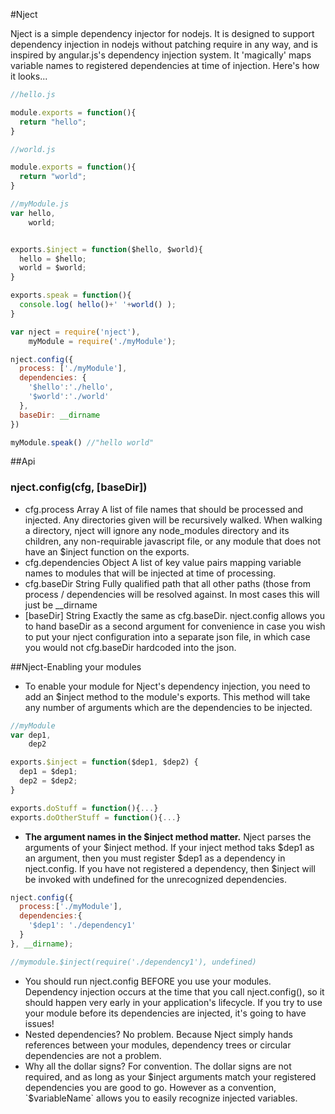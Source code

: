 #Nject

Nject is a simple dependency injector for nodejs.  It is designed to support dependency injection in nodejs without patching require in any way, and is inspired by angular.js's dependency injection system. It 'magically' maps variable names to registered dependencies at time of injection. Here's how it looks...

```javascript
//hello.js

module.exports = function(){
  return "hello";
}
```

```javascript
//world.js

module.exports = function(){
  return "world";
}
```

```javascript
//myModule.js
var hello,
    world;


exports.$inject = function($hello, $world){
  hello = $hello;
  world = $world;
}

exports.speak = function(){
  console.log( hello()+' '+world() );
}
```

```javascript
var nject = require('nject'),
    myModule = require('./myModule');

nject.config({
  process: ['./myModule'],
  dependencies: {
    '$hello':'./hello',
    '$world':'./world'
  },
  baseDir: __dirname
})

myModule.speak() //"hello world"
```

##Api

### nject.config(cfg, [baseDir])
 - cfg.process Array A list of file names that should be processed and injected. Any directories given will be recursively walked. When walking a directory, nject will ignore any node_modules directory and its children, any non-requirable javascript file, or any module that does not have an $inject function on the exports.
 - cfg.dependencies Object A list of key value pairs mapping variable names to modules that will be injected at time of processing.
 - cfg.baseDir String Fully qualified path that all other paths (those from process / dependencies will be resolved against. In most cases this will just be __dirname
 - [baseDir] String Exactly the same as cfg.baseDir. nject.config allows you to hand baseDir as a second argument for convenience in case you wish to put your nject configuration into a separate json file, in which case you would not cfg.baseDir hardcoded into the json.

##Nject-Enabling your modules

 - To enable your module for Nject's dependency injection, you need to add an $inject method to the module's exports. This method will take any number of arguments which are the dependencies to be injected.

```javascript
//myModule
var dep1,
    dep2

exports.$inject = function($dep1, $dep2) {
  dep1 = $dep1;
  dep2 = $dep2;
}

exports.doStuff = function(){...}
exports.doOtherStuff = function(){...}
```

 - **The argument names in the $inject method matter.** Nject parses the arguments of your $inject method. If your inject method taks $dep1 as an argument, then you must register $dep1 as a dependency in nject.config. If you have not registered a dependency, then $inject will be invoked with undefined for the unrecognized dependencies.

```javascript
nject.config({
  process:['./myModule'],
  dependencies:{
    '$dep1': './dependency1'
  }
}, __dirname);

//mymodule.$inject(require('./dependency1'), undefined)
```

 - You should run nject.config BEFORE you use your modules.  Dependency injection occurs at the time that you call nject.config(), so it should happen very early in your application's lifecycle. If you try to use your module before its dependencies are injected, it's going to have issues!
 - Nested dependencies? No problem.  Because Nject simply hands references between your modules, dependency trees or circular dependencies are not a problem. 
 - Why all the dollar signs? For convention. The dollar signs are not required, and as long as your $inject arguments match your registered dependencies you are good to go. However as a convention, `$variableName` allows you to easily recognize injected variables.